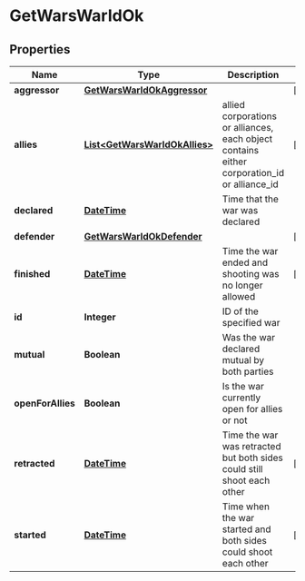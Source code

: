 
# GetWarsWarIdOk

## Properties
Name | Type | Description | Notes
------------ | ------------- | ------------- | -------------
**aggressor** | [**GetWarsWarIdOkAggressor**](GetWarsWarIdOkAggressor.md) |  |  [optional]
**allies** | [**List&lt;GetWarsWarIdOkAllies&gt;**](GetWarsWarIdOkAllies.md) | allied corporations or alliances, each object contains either corporation_id or alliance_id |  [optional]
**declared** | [**DateTime**](DateTime.md) | Time that the war was declared | 
**defender** | [**GetWarsWarIdOkDefender**](GetWarsWarIdOkDefender.md) |  |  [optional]
**finished** | [**DateTime**](DateTime.md) | Time the war ended and shooting was no longer allowed |  [optional]
**id** | **Integer** | ID of the specified war | 
**mutual** | **Boolean** | Was the war declared mutual by both parties | 
**openForAllies** | **Boolean** | Is the war currently open for allies or not | 
**retracted** | [**DateTime**](DateTime.md) | Time the war was retracted but both sides could still shoot each other |  [optional]
**started** | [**DateTime**](DateTime.md) | Time when the war started and both sides could shoot each other |  [optional]



